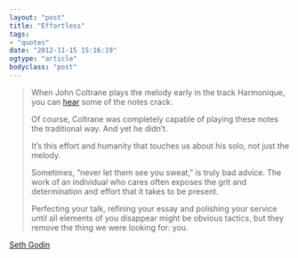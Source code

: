 ```yaml
---
layout: "post"
title: "Effortless"
tags: 
- "quotes"
date: "2012-11-15 15:16:19"
ogtype: "article"
bodyclass: "post"
---
```


> When John Coltrane plays the melody early in the track Harmonique, you can [hear](http://www.youtube.com/watch?v=CTCRKnEeNpc) some of the notes crack.
> 
> Of course, Coltrane was completely capable of playing these notes the traditional way. And yet he didn’t.
> 
> It’s this effort and humanity that touches us about his solo, not just the melody.
> 
> Sometimes, “never let them see you sweat,” is truly bad advice. The work of an individual who cares often exposes the grit and determination and effort that it takes to be present.
> 
> Perfecting your talk, refining your essay and polishing your service until all elements of you disappear might be obvious tactics, but they remove the thing we were looking for: you.

[Seth Godin](http://sethgodin.typepad.com/seths_blog/2012/11/effortless.html)